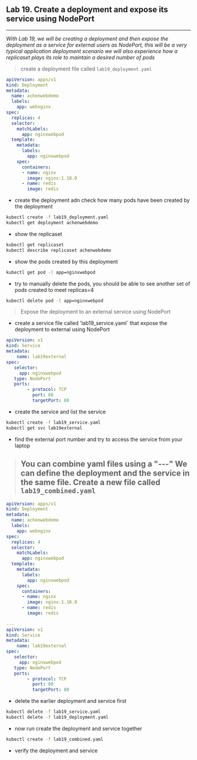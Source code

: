 ## Lab 19. Create a deployment and expose its service using NodePort
___

_With Lab 19, we will be creating a deployment and then expose the deployment as a service for external users as NodePort, this will be a very typical application deployment scenario_
_we will also experience how a replicaset plays its role to maintain a desired number of pods_

> create a deployment file called `lab19_deployment.yaml`

```yaml
apiVersion: apps/v1
kind: Deployment
metadata:
  name: achenwebdemo
  labels:
    app: webnginx
spec:
  replicas: 4
  selector:
    matchLabels:
      app: nginxwebpod
  template:
    metadata:
      labels:
        app: nginxwebpod
    spec:
      containers:
      - name: nginx
        image: nginx:1.18.0
      - name: redis
        image: redis
```

* create the deployment adn check how many pods have been created by the deployment

```bash
kubectl create -f lab19_deployment.yaml
kubectl get deployment achenwebdemo
```

* show the replicaset 

```bash
kubectl get replicaset 
kubectl describe replicaset achenwebdemo
```
* show the pods created by this deployment

```bash
kubectl get pod -l app=nginxwebpod
```
* try to manually delete the pods, you should be able to see another set of pods created to meet replicas=4

```bash
kubectl delete pod -l app=nginxwebpod
```

> Expose the deployment to an external service using NodePort

* create a service file called 'lab19_service.yaml` that expose the deployment to external using NodePort

```yaml
apiVersion: v1 
kind: Service 
metadata: 
    name: lab19external 
spec: 
   selector: 
     app: nginxwebpod 
   type: NodePort
   ports: 
        - protocol: TCP 
          port: 80 
          targetPort: 80
```

* create the service and list the service

```bash
kubectl create -f lab19_service.yaml
kubectl get svc lab19external
```

* find the external port number and try to access the service from your laptop

> ## You can combine yaml files using a "---"  We can define the deployment and the service in the same file.  Create a new file called `lab19_combined.yaml`

```yaml
apiVersion: apps/v1
kind: Deployment
metadata:
  name: achenwebdemo
  labels:
    app: webnginx
spec:
  replicas: 4
  selector:
    matchLabels:
      app: nginxwebpod
  template:
    metadata:
      labels:
        app: nginxwebpod
    spec:
      containers:
      - name: nginx
        image: nginx:1.18.0
      - name: redis
        image: redis
        
---
apiVersion: v1 
kind: Service 
metadata: 
    name: lab19external 
spec: 
   selector: 
     app: nginxwebpod 
   type: NodePort
   ports: 
        - protocol: TCP 
          port: 80 
          targetPort: 80
```

* delete the earlier deployment and service first

```bash
kubectl delete -f lab19_service.yaml
kubectl delete -f lab19_deployment.yaml
```
* now run create the deployment and service together

```bash
kubectl create -f lab19_combined.yaml
```
* verify the deployment and service

